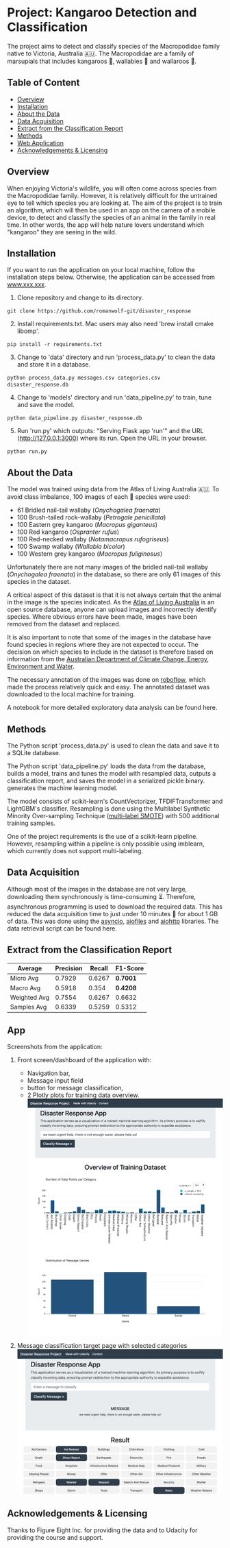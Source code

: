 # Project: Kangaroo Detection and Classification
The project aims to detect and classify species of the Macropodidae family native to Victoria, Australia :australia:. The Macropodidae are a family of marsupials that includes kangaroos :kangaroo:, wallabies :kangaroo: and wallaroos :kangaroo:.
## Table of Content
- [Overview](#overview)
- [Installation](#installation)
- [About the Data](#about-the-data)
- [Data Acquisition](#data-acquisition)
- [Extract from the Classification Report](#classfication-report)
- [Methods](#methods)
- [Web Application](#webpage)
- [Acknowledgements & Licensing](#acknowledgements--licensing)

## Overview <a name="overview"/>

When enjoying Victoria's wildlife, you will often come across species from the Macropodidae family. However, it is relatively difficult for the untrained eye to tell which species you are looking at. The aim of the project is to train an algorithm, which will then be used in an app on the camera of a mobile device, to detect and classify the species of an animal in the family in real time. In other words, the app will help nature lovers understand which "kangaroo" they are seeing in the wild.

## Installation <a name="installation"/>
If you want to run the application on your local machine, follow the installation steps below. Otherwise, the application can be accessed from www.xxx.xxx.
1. Clone repository and change to its directory.
```
git clone https://github.com/romanwolf-git/disaster_response
```

2. Install requirements.txt. Mac users may also need 'brew install cmake libomp'.
```
pip install -r requirements.txt
```
3. Change to 'data' directory and run 'process_data.py' to clean the data and store it in a database.
```
python process_data.py messages.csv categories.csv disaster_response.db
```
4. Change to 'models' directory and run 'data_pipeline.py' to train, tune and save the model.
```
python data_pipeline.py disaster_response.db
```
5. Run 'run.py' which outputs: "Serving Flask app 'run'" and the URL (http://127.0.0.1:3000) where its run. Open the URL in your browser.
```
python run.py
```

## About the Data <a name="about-the-data"/>
The model was trained using data from the Atlas of Living Australia :australia:. To avoid class imbalance, 100 images of each :kangaroo: species were used:
- 61 Bridled nail-tail wallaby (_Onychogalea fraenata_)
- 100 Brush-tailed rock-wallaby (_Petrogale penicillata_)
- 100 Eastern grey kangaroo (_Macropus giganteus_)
- 100 Red kangaroo (_Ospranter rufus_)
- 100 Red-necked wallaby (_Notamacropus rufogriseus_)
- 100 Swamp wallaby (_Wallabia bicolor_)
- 100 Western grey kangaroo (_Macropus fuliginosus_)

Unfortunately there are not many images of the bridled nail-tail wallaby (_Onychogalea fraenata_) in the database, so there are only 61 images of this species in the dataset.

A critical aspect of this dataset is that it is not always certain that the animal in the image is the species indicated. As the [Atlas of Living Australia](https://www.ala.org.au/) is an open source database, anyone can upload images and incorrectly identify species. Where obvious errors have been made, images have been removed from the dataset and replaced.

It is also important to note that some of the images in the database have found species in regions where they are not expected to occur. The decision on which species to include in the dataset is therefore based on information from the [Australian Department of Climate Change, Energy, Environment and Water](https://biodiversity.org.au/afd/search/names/).

The necessary annotation of the images was done on [roboflow](https://roboflow.com/), which made the process relatively quick and easy. The annotated dataset was downloaded to the local machine for training.

A notebook for more detailed exploratory data analysis can be found here.
## Methods <a name="methods"/>
The Python script 'process_data.py' is used to clean the data and save it to a SQLite database.

The Python script 'data_pipeline.py' loads the data from the database, builds a model, trains and tunes the model with resampled data, outputs a classification report, and saves the model in a serialized pickle binary. 
generates the machine learning model.

The model consists of scikit-learn's CountVectorizer, TFDIFTransformer and LightGBM's classifier. Resampling is done using the Multilabel Synthetic Minority Over-sampling Technique ([multi-label SMOTE](https://www.kaggle.com/code/tolgadincer/upsampling-multilabel-data-with-mlsmote)) with 500 additional training samples.

One of the project requirements is the use of a scikit-learn pipeline. However, resampling within a pipeline is only possible using imblearn, which currently does not support multi-labeling.

## Data Acquisition <a name="data-acquisition"/>
Although most of the images in the database are not very large, downloading them synchronously is time-consuming :hourglass_flowing_sand:. Therefore, asynchronous programming is used to download the required data. This has reduced the data acquisition time to just under 10 minutes :rocket: for about 1 GB of data. This was done using the [asyncio](https://docs.python.org/3/library/asyncio.html), [aiofiles](https://pypi.org/project/aiofiles/) and [aiohttp](https://docs.aiohttp.org/en/stable/) libraries. The data retrieval script can be found here.

## Extract from the Classification Report <a name="classification-report"/>
| Average      | Precision | Recall | F1-Score   |
|--------------|-----------|--------|------------|
| Micro Avg    | 0.7929    | 0.6267 | **0.7001** |
| Macro Avg    | 0.5918    | 0.354  | **0.4208** |
| Weighted Avg | 0.7554    | 0.6267 | 0.6632     |
| Samples Avg  | 0.6339    | 0.5259 | 0.5312     |

## App <a name="webpage"/>
Screenshots from the application:
1. Front screen/dashboard of the application with:
   - Navigation bar,
   - Message input field
   - button for message classification,
   - 2 Plotly plots for training data overview.
![Fron screen/dashboard](https://github.com/romanwolf-git/disaster_response/blob/main/images/screenshot_app.png)

2. Message classification target page with selected categories
![Message classification target page](https://github.com/romanwolf-git/disaster_response/blob/main/images/screenshot_classification.png)

## Acknowledgements & Licensing <a name="acknowledgements--licensing"/>
Thanks to Figure Eight Inc. for providing the data and to Udacity for providing the course and support.

